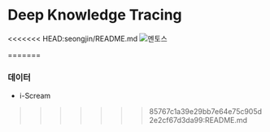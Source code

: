 # Deep Knowledge Tracing

<<<<<<< HEAD:seongjin/README.md
![멘토스](http://img.danawa.com/prod_img/500000/367/313/img/1313367_1.jpg?shrink=360:360&_v=20200921104637)

=======
### 데이터
- i-Scream 
>>>>>>> 85767c1a39e29bb7e64e75c905d2e2cf67d3da99:README.md
